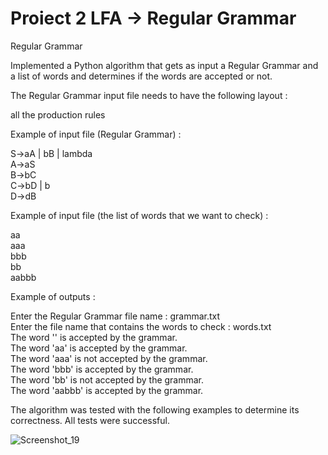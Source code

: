 # Proiect 2 LFA -> Regular Grammar
Regular Grammar

Implemented a Python algorithm that gets as input a Regular Grammar and a list of words and determines if the words are accepted or not. 

The Regular Grammar input file needs to have the following layout :

all the production rules

Example of input file (Regular Grammar) :

S->aA | bB | lambda \
A->aS \
B->bC \
C->bD | b \
D->dB

Example of input file (the list of words that we want to check) :


aa \
aaa \
bbb \
bb \
aabbb

Example of outputs :

Enter the Regular Grammar file name : grammar.txt \
Enter the file name that contains the words to check : words.txt \
The word '' is accepted by the grammar. \
The word 'aa' is accepted by the grammar. \
The word 'aaa' is not accepted by the grammar. \
The word 'bbb' is accepted by the grammar. \
The word 'bb' is not accepted by the grammar. \
The word 'aabbb' is accepted by the grammar.


The algorithm was tested with the following examples to determine its correctness. All tests were successful.

![Screenshot_19](https://user-images.githubusercontent.com/105515716/230786352-cea1f7aa-0203-49ea-af84-3957201e514c.jpg)
